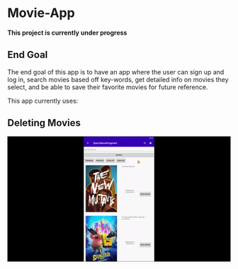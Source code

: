 # Movie-App
**This project is currently under progress**

## End Goal
The end goal of this app is to have an app where the user can sign up and log in, search movies based off key-words, get detailed info on movies they select,
and be able to save their favorite movies for future reference.

This app currently uses:

## Deleting Movies
![](https://github.com/EFOC/Movie-App/blob/master/app/libs/gifs/deleting_movie.gif)
